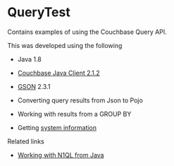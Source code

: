 # QueryTest

Contains examples of using the Couchbase Query API.

This was developed using the following
* Java 1.8
* [Couchbase Java Client 2.1.2](http://docs.couchbase.com/developer/java-2.1/java-intro.html)
* [GSON](https://code.google.com/p/google-gson/) 2.3.1

* Converting query results from Json to Pojo
* Working with results from a GROUP BY
* Getting [system information](http://docs.couchbase.com/developer/n1ql-dp4/topics/sysinfo.html)

Related links

* [Working with N1QL from Java](http://docs.couchbase.com/developer/java-2.1/querying-n1ql.html)

